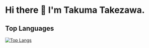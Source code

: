 # Hi there 👋 I'm Takuma Takezawa.

## Top Languages
[![Top Langs](https://github-readme-stats.vercel.app/api/top-langs/?username=bamboosteam&layout=compact)](https://github.com/anuraghazra/github-readme-stats)

<!--
**bamboosteam/bamboosteam** is a ✨ _special_ ✨ repository because its `README.md` (this file) appears on your GitHub profile.

Here are some ideas to get you started:

- 🔭 I’m currently working on ...
- 🌱 I’m currently learning ...
- 👯 I’m looking to collaborate on ...
- 🤔 I’m looking for help with ...
- 💬 Ask me about ...
- 📫 How to reach me: ...
- 😄 Pronouns: ...
- ⚡ Fun fact: ...
-->
